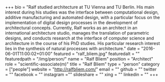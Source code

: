 +++
bio = "Ralf studied architecture at TU Vienna and TU Berlin. His main interest during his studies was the interface between computational design, additive manufacturing and automated design, with a particular focus on the implementation of digital design processes in the development of architectural concepts. Currently, Ralf works as an architect in an international architecture studio, manages the translation of parametric designs, and conducts research at the interface of computer science and architecture in the course of his PhD studies. His particular research interest lies in the synthesis of natural processes with architecture."
date = "2016-06-01T11:00:02+01:00"
featured = "ralf_bliem.jpg"
featuredalt = ""
featuredpath = "/img/person/"
name = "Ralf Bliem"
position = "Architect"
role = "scientific-associate(m)"
title = "Ralf Bliem"
type = "person"
category = ["people"]
website = "http://ralfbliem.com/"
email = ""
github = ""
twitter = ""
facebook = ""
instagram =""
slideshare = ""
xing = ""
linkedin = ""
+++
